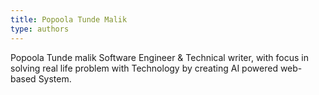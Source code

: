 ```yaml
---
title: Popoola Tunde Malik
type: authors
---
```


Popoola Tunde malik Software Engineer & Technical writer, with focus in solving real life problem with Technology by creating AI powered web-based System.
